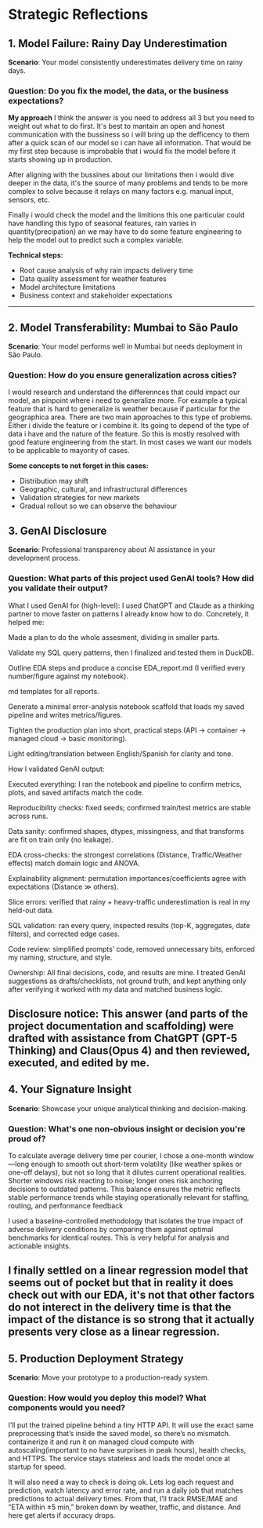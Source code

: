 # Strategic Reflections


## 1. Model Failure: Rainy Day Underestimation

**Scenario**: Your model consistently underestimates delivery time on rainy days.

### Question: Do you fix the model, the data, or the business expectations?

**My approach**
I think the answer is you need to address all 3 but you need to weight out what to do first. It's best to mantain an open and honest communication with the bussiness so i will bring up the defficency to them after a quick scan of our model so i can have all information. That would be my first step because is improbable that i would fix the model before it starts showing up in production.

After aligning with the bussines about our limitations then i would dive deeper in the data, it's the source of many problems and tends to be more complex to solve because it relays on many factors e.g. manual input, sensors, etc.

Finally i would check the model and the limitions this one particular could have handling this typo of seasonal features, rain varies in quantity(precipation) an we may have to do some feature engineering to help the model out to predict such a complex variable.

**Technical steps:**
- Root cause analysis of why rain impacts delivery time
- Data quality assessment for weather features
- Model architecture limitations
- Business context and stakeholder expectations

---

## 2. Model Transferability: Mumbai to São Paulo

**Scenario**: Your model performs well in Mumbai but needs deployment in São Paulo.

### Question: How do you ensure generalization across cities?

I would research and understand the differennces that could impact our model, an pinpoint where i need to generalize more. For example a typical feature that is hard to generalize is weather because if particular for the geographica area. There are two main approaches to this type of problems. Either i divide the feature or i combine it. Its going to depend of the type of data i have and the nature of the feature. So this is mostly resolved with good feature engineering from the start. In most cases we want our models to be applicable to mayority of cases. 

**Some concepts to not forget in this cases:**
- Distribution may shift
- Geographic, cultural, and infrastructural differences
- Validation strategies for new markets
- Gradual rollout so we can observe the behaviour

## 3. GenAI Disclosure

**Scenario**: Professional transparency about AI assistance in your development process.

### Question: What parts of this project used GenAI tools? How did you validate their output?

What I used GenAI for (high-level):
I used ChatGPT and Claude as a thinking partner to move faster on patterns I already know how to do. Concretely, it helped me:

Made a plan to do the whole assesment, dividing in smaller parts.

Validate my SQL query patterns, then I finalized and tested them in DuckDB.

Outline EDA steps and produce a concise EDA_report.md (I verified every number/figure against my notebook).

md templates for all reports.

Generate a minimal error-analysis notebook scaffold that loads my saved pipeline and writes metrics/figures.

Tighten the production plan into short, practical steps (API → container → managed cloud → basic monitoring).

Light editing/translation between English/Spanish for clarity and tone.

How I validated GenAI output:

Executed everything: I ran the notebook and pipeline to confirm metrics, plots, and saved artifacts match the code.

Reproducibility checks: fixed seeds; confirmed train/test metrics are stable across runs.

Data sanity: confirmed shapes, dtypes, missingness, and that transforms are fit on train only (no leakage).

EDA cross-checks: the strongest correlations (Distance, Traffic/Weather effects) match domain logic and ANOVA.

Explainability alignment: permutation importances/coefficients agree with expectations (Distance ≫ others).

Slice errors: verified that rainy + heavy-traffic underestimation is real in my held-out data.

SQL validation: ran every query, inspected results (top-K, aggregates, date filters), and corrected edge cases.

Code review: simplified prompts’ code, removed unnecessary bits, enforced my naming, structure, and style.

Ownership:
All final decisions, code, and results are mine. I treated GenAI suggestions as drafts/checklists, not ground truth, and kept anything only after verifying it worked with my data and matched business logic.

Disclosure notice:
This answer (and parts of the project documentation and scaffolding) were drafted with assistance from ChatGPT (GPT-5 Thinking) and Claus(Opus 4) and then reviewed, executed, and edited by me.
---

## 4. Your Signature Insight

**Scenario**: Showcase your unique analytical thinking and decision-making.

### Question: What's one non-obvious insight or decision you're proud of?

To calculate average delivery time per courier, I chose a one-month window—long enough to smooth out short-term volatility (like weather spikes or one-off delays), but not so long that it dilutes current operational realities. Shorter windows risk reacting to noise; longer ones risk anchoring decisions to outdated patterns. This balance ensures the metric reflects stable performance trends while staying operationally relevant for staffing, routing, and performance feedback

I used a baseline-controlled methodology that isolates the true impact of adverse delivery conditions by comparing them against optimal benchmarks for identical routes. This is very helpful for analysis and actionable insights.

I finally settled on a linear regression model that seems out of pocket but that in reality it does check out with our EDA, it's not that other factors do not interect in the delivery time is that the impact of the distance is so strong that it actually presents very close as a linear regression.
---
## 5. Production Deployment Strategy
**Scenario**: Move your prototype to a production-ready system. 
### Question: How would you deploy this model? What components would you need?
I’ll put the trained pipeline behind a tiny HTTP API. It will use the exact same preprocessing that’s inside the saved model, so there’s no mismatch. containerize it and run it on managed cloud compute with autoscaling(important to no have surprises in peak hours), health checks, and HTTPS. The service stays stateless and loads the model once at startup for speed.

It will also need a way to check is doing ok. Lets log each request and prediction, watch latency and error rate, and run a daily job that matches predictions to actual delivery times. From that, I’ll track RMSE/MAE and “ETA within ±5 min,” broken down by weather, traffic, and distance. And here get alerts if accuracy drops. 